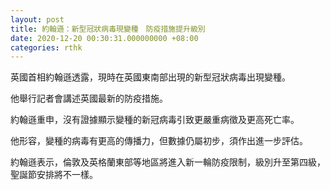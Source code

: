 ```yaml
---
layout: post
title: 約翰遜：新型冠狀病毒現變種　防疫措施提升級別
date: 2020-12-20 00:30:31.000000000 +08:00
categories: rthk
---
```


英國首相約翰遜透露，現時在英國東南部出現的新型冠狀病毒出現變種。

他舉行記者會講述英國最新的防疫措施。

約翰遜重申，沒有證據顯示變種的新冠病毒引致更嚴重病徵及更高死亡率。

他形容，變種的病毒有更高的傳播力，但數據仍屬初步，須作出進一步評估。

約翰遜表示，倫敦及英格蘭東部等地區將進入新一輪防疫限制，級別升至第四級，聖誕節安排將不一樣。

